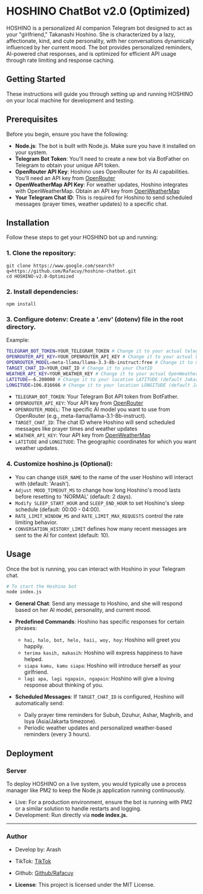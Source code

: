 # HOSHINO ChatBot v2.0 (Optimized)

HOSHINO is a personalized AI companion Telegram bot designed to act as your "girlfriend," Takanashi Hoshino. She is characterized by a lazy, affectionate, kind, and cute personality, with her conversations dynamically influenced by her current mood. The bot provides personalized reminders, AI-powered chat responses, and is optimized for efficient API usage through rate limiting and response caching.

## Getting Started

These instructions will guide you through setting up and running HOSHINO on your local machine for development and testing.

## Prerequisites

Before you begin, ensure you have the following:

- **Node.js**: The bot is built with Node.js. Make sure you have it installed on your system.
- **Telegram Bot Token**: You'll need to create a new bot via BotFather on Telegram to obtain your unique API token.
- **OpenRouter API Key**: Hoshino uses OpenRouter for its AI capabilities. You'll need an API key from [OpenRouter](OpenRouter.ai)
- **OpenWeatherMap API Key**: For weather updates, Hoshino integrates with OpenWeatherMap. Obtain an API key from [OpenWeatherMap](OpenWeatherMap.org)
- **Your Telegram Chat ID**: This is required for Hoshino to send scheduled messages (prayer times, weather updates) to a specific chat.

## Installation

Follow these steps to get your HOSHINO bot up and running:

### 1. **Clone the repository**:
```
git clone https://www.google.com/search?q=https://github.com/Rafacuy/hoshino-chatbot.git
cd HOSHINO-v2.0-Optimized 
```
### 2. **Install dependencies**:
```
npm install
``` 
### 3. **Configure dotenv: Create a '.env' (dotenv) file in the root directory.**
Example:

```bash
TELEGRAM_BOT_TOKEN=YOUR_TELEGRAM_TOKEN # Change it to your actual telegram bot token
OPENROUTER_API_KEY=YOUR_OPENROUTER_API_KEY # Change it to your actual OpenRouter API key
OPENROUTER_MODEL=meta-llama/llama-3.3-8b-instruct:free # Change it to model that you want to use
TARGET_CHAT_ID=YOUR_CHAT_ID # Change it to your ChatID
WEATHER_API_KEY=YOUR_WEATHER_KEY # Change it to your actual OpenWeatherMap API
LATITUDE=-6.200000 # Change it to your location LATITUDE (default Jakarta)
LONGITUDE=106.816666 # Change it to your location LONGITUDE (default Jakarta)
```

- `TELEGRAM_BOT_TOKEN`: Your Telegram Bot API token from BotFather.
- `OPENROUTER_API_KEY`: Your API key from [OpenRouter](openrouter.ai)
- `OPENROUTER_MODEL`: The specific AI model you want to use from OpenRouter (e.g., meta-llama/llama-3.1-8b-instruct).
- `TARGET_CHAT_ID`: The chat ID where Hoshino will send scheduled messages like prayer times and weather updates
- `WEATHER_API_KEY`: Your API key from [OpenWeatherMap](OpenWeatherMap.org)
- `LATITUDE` and `LONGITUDE`: The geographic coordinates for which you want weather updates.


### 4. Customize hoshino.js **(Optional)**:
- You can change `USER_NAME` to the name of the user Hoshino will interact with (default: 'Arash').
- `Adjust MOOD_TIMEOUT_MS` to change how long Hoshino's mood lasts before resetting to 'NORMAL' (default: 2 days).
- `Modify SLEEP_START_HOUR` and `SLEEP_END_HOUR` to set Hoshino's sleep schedule (default: 00:00 - 04:00).
- `RATE_LIMIT_WINDOW_MS` and `RATE_LIMIT_MAX_REQUESTS` control the rate limiting behavior.
- `CONVERSATION_HISTORY_LIMIT` defines how many recent messages are sent to the AI for context (default: 10).

## Usage

Once the bot is running, you can interact with Hoshino in your Telegram chat.

```bash
# To start the Hoshino bot
node index.js
```

- **General Chat**: Send any message to Hoshino, and she will respond based on her AI model, personality, and current mood.
- **Predefined Commands**: Hoshino has specific responses for certain phrases:
    - `hai, halo, bot, helo, haii, woy, hoy`: Hoshino will greet you happily.
    - `terima kasih, makasih`: Hoshino will express happiness to have helped.
    - `siapa kamu, kamu siapa`: Hoshino will introduce herself as your girlfriend.
    - `lagi apa, lagi ngapain, ngapain`: Hoshino will give a loving response about thinking of you.

- **Scheduled Messages**: If `TARGET_CHAT_ID` is configured, Hoshino will automatically send:
    - Daily prayer time reminders for Subuh, Dzuhur, Ashar, Maghrib, and Isya (Asia/Jakarta timezone).
    - Periodic weather updates and personalized weather-based reminders (every 3 hours).   


## Deployment

### Server

To deploy HOSHINO on a live system, you would typically use a process manager like PM2 to keep the Node.js application running continuously.

- Live: For a production environment, ensure the bot is running with PM2 or a similar solution to handle restarts and logging.
- Development: Run directly via **node index.js.**


---

### Author

- Develop by: Arash
- TikTok: [TikTok](https://www.tiktok.com/search?q=rafardhancuy&t=1745672568098)
- Github: [Github/Rafacuy](https://github.com/Rafacuy)

- **License**: This project is licensed under the MIT License.

